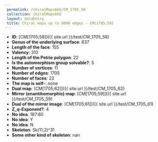 ```yaml
--- 
 permalink: /chiralMaps6kE/CM_1705_58 
 collection: chiralMaps6kE
 layout: dataEntry
 title: Chiral maps up to 6000 edges - CM[1705;58]
---
```


- **ID**: [CM[1705;58]]({{ site.url }}/test/CM_1705_58)
- **Genus of the underlying surface**: 837
- **Length of the face**: 155
- **Valency**: 310
- **Length of the Petrie polygon**: 22
- **Is the automorphism group solvable?**: S
- **Number of vertices**: 11
- **Number of edges**: 1705
- **Number of faces**: 22
- **The map is self-**: none
- **Dual map**: [CM[1705;62]]({{ site.url }}/test/CM_1705_62)
- **Mirror (enantihomorphic) map**: [CM[1705;59]]({{ site.url }}/test/CM_1705_59)
- **Dual of the mirror image**: [CM[1705;61]]({{ site.url }}/test/CM_1705_61)
- **Z_q-Exponent?**: 4
- **No idea**:  187:60
- **No idea**: Y
- **No idea**: N
- **Skeleton**: Sk(11;2)^31
- **Some other kind of skeleton**: nan
